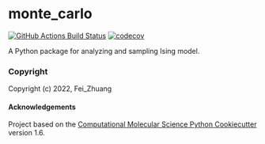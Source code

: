 monte_carlo
==============================
[//]: # (Badges)
[![GitHub Actions Build Status](https://github.com/REPLACE_WITH_OWNER_ACCOUNT/monte_carlo/workflows/CI/badge.svg)](https://github.com/REPLACE_WITH_OWNER_ACCOUNT/monte_carlo/actions?query=workflow%3ACI)
[![codecov](https://codecov.io/gh/REPLACE_WITH_OWNER_ACCOUNT/monte_carlo/branch/master/graph/badge.svg)](https://codecov.io/gh/REPLACE_WITH_OWNER_ACCOUNT/monte_carlo/branch/master)


A Python package for analyzing and sampling Ising model.

### Copyright

Copyright (c) 2022, Fei_Zhuang


#### Acknowledgements
 
Project based on the 
[Computational Molecular Science Python Cookiecutter](https://github.com/molssi/cookiecutter-cms) version 1.6.
